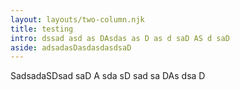 ```yaml
---
layout: layouts/two-column.njk
title: testing
intro: dssad asd as DAsdas as D as d saD AS d saD
aside: adsadasDasdasdasdsaD
---
```

SadsadaSDsad
saD
A
sda
sD
sad
sa
DAs
dsa
D